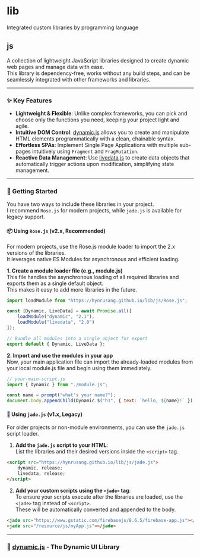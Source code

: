 # lib  
Integrated custom libraries by programming language  

## js  
A collection of lightweight JavaScript libraries designed to create dynamic web pages and manage data with ease.  
This library is dependency-free, works without any build steps, and can be seamlessly integrated with other frameworks and libraries.  
  
---
### ✨ Key Features  
- **Lightweight & Flexible**: Unlike complex frameworks, you can pick and choose only the functions you need, keeping your project light and agile.  
- **Intuitive DOM Control**: [dynamic.js](/js/2.1/dynamic.js) allows you to create and manipulate HTML elements programmatically with a clean, chainable syntax.  
- **Effortless SPAs**: Implement Single Page Applications with multiple sub-pages intuitively using `Fragment` and `FragMutation`.  
- **Reactive Data Management**: Use [livedata.js](/js/2.1/livedata.js) to create data objects that automatically trigger actions upon modification, simplifying state management.  
  
---
### 🚀 Getting Started  
You have two ways to include these libraries in your project.  
I recommend `Rose.js` for modern projects, while `jade.js` is available for legacy support.  
  
#### 📦 Using `Rose.js` (v2.x, Recommended)  
For modern projects, use the Rose.js module loader to import the 2.x versions of the libraries.  
It leverages native ES Modules for asynchronous and efficient loading.
  
**1. Create a module loader file (e.g., module.js)**  
This file handles the asynchronous loading of all required libraries and exports them as a single default object.  
This makes it easy to add more libraries in the future.  
```javascript
import loadModule from "https://hynrusang.github.io/lib/js/Rose.js";

const [Dynamic, LiveData] = await Promise.all([
    loadModule("dynamic", "2.1"),
    loadModule("livedata", "2.0")
]);

// Bundle all modules into a single object for export
export default { Dynamic, LiveData };
```  
  
**2. Import and use the modules in your app**  
Now, your main application file can import the already-loaded modules from your local module.js file and begin using them immediately.  
```javascript
// your-main-script.js
import { Dynamic } from "./module.js";

const name = prompt("what's your name?"); 
document.body.appendChild(Dynamic.$("h1", { text: `hello, ${name}!` }).node);
```  
  
#### 📜 Using `jade.js` (v1.x, Legacy)  
For older projects or non-module environments, you can use the `jade.js` script loader.
  
1. **Add the `jade.js` script to your HTML**:  
List the libraries and their desired versions inside the `<script>` tag.
```html
<script src="https://hynrusang.github.io/lib/js/jade.js">
    dynamic, release;
    livedata, release;
</script>
```  
  
2. **Add your custom scripts using the `<jade>` tag**:  
To ensure your scripts execute after the libraries are loaded, use the `<jade>` tag instead of `<script>`.  
These will be automatically converted and appended to the body.
```html
<jade src="https://www.gstatic.com/firebasejs/8.6.5/firebase-app.js"></jade>
<jade src="/resource/js/myApp.js"></jade>
```  

---
### 🎨 [dynamic.js](/js/2.1/dynamic.js) - The Dynamic UI Library
